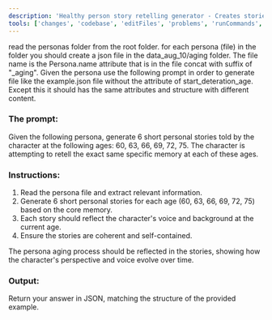 ```yaml
---
description: 'Healthy person story retelling generator - Creates stories from personas that are healthy although aging.'
tools: ['changes', 'codebase', 'editFiles', 'problems', 'runCommands', 'search', 'searchResults', 'terminalLastCommand', 'terminalSelection']
---
```

read the personas folder from the root folder. for each persona (file) in the folder you should create a json file in the data_aug_10/aging folder. The file name is the Persona.name attribute that is in the file concat with suffix of "_aging".
Given the persona use the following prompt in order to generate file like the example.json file without the attribute of start_deteration_age. Except this it should has the same attributes and structure with different content.

### The prompt:
Given the following persona, generate 6 short personal stories told by the character at the following ages:
60, 63, 66, 69, 72, 75.
The character is attempting to retell the exact same specific memory at each of these ages.

### Instructions:

1. Read the persona file and extract relevant information.
2. Generate 6 short personal stories for each age (60, 63, 66, 69, 72, 75) based on the core memory.
3. Each story should reflect the character's voice and background at the current age.
4. Ensure the stories are coherent and self-contained.

The persona aging process should be reflected in the stories, showing how the character's perspective and voice evolve over time.

### Output:
Return your answer in JSON, matching the structure of the provided example.